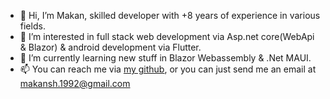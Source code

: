 - 👋 Hi, I’m Makan, skilled developer with +8 years of experience in various fields.
- 👀 I’m interested in full stack web development via Asp.net core(WebApi & Blazor) & android development via Flutter.
- 🌱 I’m currently learning new stuff in Blazor Webassembly & .Net MAUI.
- 📫 You can reach me via <a href="https://github.com/MakanShabani">my github</a>, or you can just send me an email at makansh.1992@gmail.com

